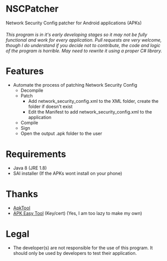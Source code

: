 # NSCPatcher
Network Security Config patcher for Android applications (APKs)

###### This program is in it's early developing stages so it may not be fully functional and work for every application. Pull requests are very welcome, though I do understand if you decide not to contribute, the code and logic of the program is horrible. May need to rewrite it using a proper C# library.

# Features
* Automate the process of patching Network Security Config
    * Decompile
    * Patch
      * Add network_security_config.xml to the XML folder, create the folder if doesn't exist
      * Edit the Manifest to add network_security_config.xml to the application
    * Compile
    * Sign
    * Open the output .apk folder to the user

# Requirements
* Java 8 (JRE 1.8)
* SAI installer (If the APKs wont install on your phone)
# Thanks
* [ApkTool](https://github.com/iBotPeaches/Apktool)
* [APK Easy Tool](https://forum.xda-developers.com/t/tool-windows-apk-easy-tool-v1-58-3-dec-2020.3333960/) (Key/cert) (Yes, I am too lazy to make my own)

# Legal
* The developer(s) are not responsible for the use of this program. It should only be used by developers to test their application.
